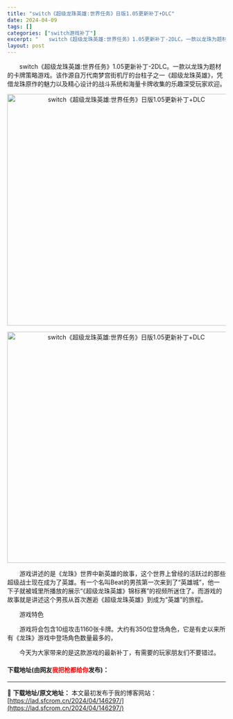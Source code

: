 ```yaml
---
title: "switch《超级龙珠英雄:世界任务》日版1.05更新补丁+DLC"
date: 2024-04-09
tags: []
categories: ["switch游戏补丁"]
excerpt: "　　switch《超级龙珠英雄:世界任务》1.05更新补丁-2DLC。一款以龙珠为题材的卡牌策略游戏。该作源自万代南梦宫街机厅的台柱子之一《超级龙珠英雄》，凭借龙珠原作的魅力以及精心设计的战斗系统和海量卡牌收集的乐趣深受玩家欢迎。 　　游戏讲述的是《龙珠》世界中新英雄的故事，这个世界上曾经的活跃过的&hellip;"
layout: post
---
```


 <p>　　switch《超级龙珠英雄:世界任务》1.05更新补丁-2DLC。一款以龙珠为题材的卡牌策略游戏。该作源自万代南梦宫街机厅的台柱子之一《超级龙珠英雄》，凭借龙珠原作的魅力以及精心设计的战斗系统和海量卡牌收集的乐趣深受玩家欢迎。</p> <p align="center"><img align="" border="0" src="https://lad.sfcrom.cn/wp-content/uploads/2024/04/20240409_66153a1062285.webp" width="534" alt="switch《超级龙珠英雄:世界任务》日版1.05更新补丁+DLC" /></p> <p align="center"><img align="" border="0" src="https://lad.sfcrom.cn/wp-content/uploads/2024/04/20240409_66153a10e6a1c.webp" width="533" alt="switch《超级龙珠英雄:世界任务》日版1.05更新补丁+DLC" /></p> <p>　　游戏讲述的是《龙珠》世界中新英雄的故事，这个世界上曾经的活跃过的那些超级战士现在成为了英雄。有一个名叫Beat的男孩第一次来到了&ldquo;英雄城&rdquo;，他一下子就被城里所播放的展示&ldquo;《超级龙珠英雄》锦标赛&rdquo;的视频所迷住了。而游戏的故事就是讲述这个男孩从首次邂逅《超级龙珠英雄》到成为&ldquo;英雄&rdquo;的旅程。</p> <p>　　游戏特色</p> <p>　　游戏将会包含10组攻击1160张卡牌。大约有350位登场角色，它是有史以来所有《龙珠》游戏中登场角色数量最多的，</p> <p>　　今天为大家带来的是这款游戏的最新补丁，有需要的玩家朋友们不要错过。</p> <p><h4>下载地址(由网友<font color="red">我把枪都给你</font>发布)：</h4></p> 

---
📖 **下载地址/原文地址：** 本文最初发布于我的博客网站：[https://lad.sfcrom.cn/2024/04/146297/](https://lad.sfcrom.cn/2024/04/146297/)
